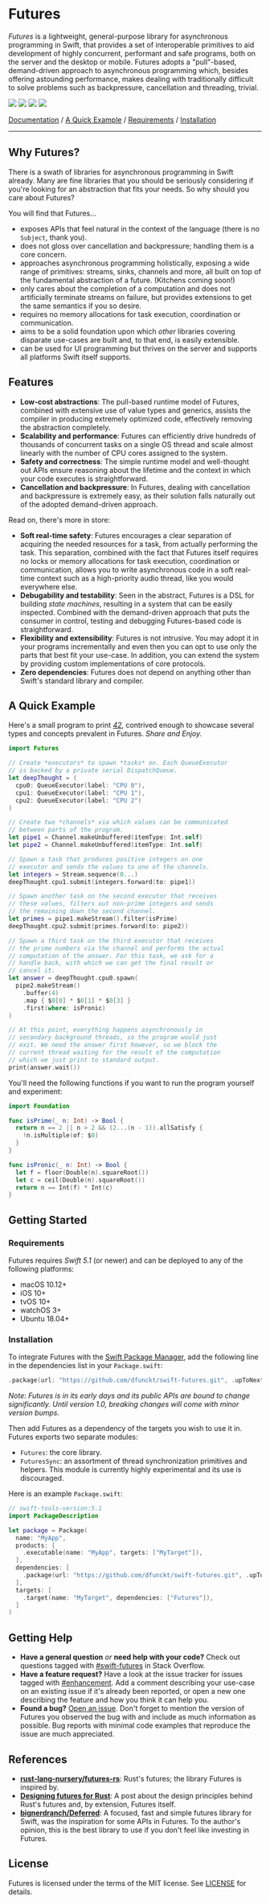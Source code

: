 # Futures

*Futures* is a lightweight, general-purpose library for asynchronous programming
in Swift, that provides a set of interoperable primitives to aid development of
highly concurrent, performant and safe programs, both on the server and the
desktop or mobile. Futures adopts a "pull"-based, demand-driven approach to
asynchronous programming which, besides offering astounding performance, makes
dealing with traditionally difficult to solve problems such as backpressure,
cancellation and threading, trivial.


<p>
<img src="https://img.shields.io/travis/dfunckt/swift-futures/master.svg">
<img src="https://img.shields.io/github/release/dfunckt/swift-futures.svg">
<img src="https://img.shields.io/badge/swift-%3E%3D5.1-orange.svg">
<img src="https://img.shields.io/badge/platform-Linux%20macOS%20iOS%20tvOS%20watchOS-blue.svg">
</p>

[Documentation][docs] / [A Quick Example][example] / [Requirements][reqs] / [Installation][inst]

[docs]: https://dfunckt.github.io/swift-futures/
[example]: #a-quick-example
[reqs]: #requirements
[inst]: #installation

---


## Why Futures?

There is a swath of libraries for asynchronous programming in Swift already.
Many are fine libraries that you should be seriously considering if you're
looking for an abstraction that fits your needs. So why should you care about
Futures?

You will find that Futures...

- exposes APIs that feel natural in the context of the language (there is no
  `Subject`, thank you).
- does not gloss over cancellation and backpressure; handling them is a core
  concern.
- approaches asynchronous programming holistically, exposing a wide range of
  primitives: streams, sinks, channels and more, all built on top of the
  fundamental abstraction of a future. (Kitchens coming soon!)
- only cares about the completion of a computation and does not artificially
  terminate streams on failure, but provides extensions to get the same semantics
  if you so desire.
- requires no memory allocations for task execution, coordination or
  communication.
- aims to be a solid foundation upon which *other* libraries covering
  disparate use-cases are built and, to that end, is easily extensible.
- can be used for UI programming but thrives on the server and supports all
  platforms Swift itself supports.


## Features

- **Low-cost abstractions**: The pull-based runtime model of Futures, combined
  with extensive use of value types and generics, assists the compiler in
  producing extremely optimized code, effectively removing the abstraction
  completely.
- **Scalability and performance**: Futures can efficiently drive hundreds of
  thousands of concurrent tasks on a single OS thread and scale almost linearly
  with the number of CPU cores assigned to the system.
- **Safety and correctness**: The simple runtime model and well-thought out APIs
  ensure reasoning about the lifetime and the context in which your code executes
  is straightforward.
- **Cancellation and backpressure**: In Futures, dealing with cancellation and
  backpressure is extremely easy, as their solution falls naturally out of the
  adopted demand-driven approach.

Read on, there's more in store:

- **Soft real-time safety**: Futures encourages a clear separation of acquiring
  the needed resources for a task, from actually performing the task. This
  separation, combined with the fact that Futures itself requires no locks or
  memory allocations for task execution, coordination or communication, allows
  you to write asynchronous code in a soft real-time context such as a high-priority
  audio thread, like you would everywhere else.
- **Debugability and testability**: Seen in the abstract, Futures is a DSL for
  building *state machines*, resulting in a system that can be easily inspected.
  Combined with the demand-driven approach that puts the consumer in control,
  testing and debugging Futures-based code is straightforward.
- **Flexibility and extensibility**: Futures is not intrusive. You may adopt
  it in your programs incrementally and even then you can opt to use only the
  parts that best fit your use-case. In addition, you can extend the system by
  providing custom implementations of core protocols.
- **Zero dependencies**: Futures does not depend on anything other than
  Swift's standard library and compiler.


## A Quick Example

Here's a small program to print [*42*][ultimate-question], contrived enough to
showcase several types and concepts prevalent in Futures. *Share and Enjoy.*

```swift
import Futures

// Create *executors* to spawn *tasks* on. Each QueueExecutor
// is backed by a private serial DispatchQueue.
let deepThought = (
  cpu0: QueueExecutor(label: "CPU 0"),
  cpu1: QueueExecutor(label: "CPU 1"),
  cpu2: QueueExecutor(label: "CPU 2")
)

// Create two *channels* via which values can be communicated
// between parts of the program.
let pipe1 = Channel.makeUnbuffered(itemType: Int.self)
let pipe2 = Channel.makeUnbuffered(itemType: Int.self)

// Spawn a task that produces positive integers on one
// executor and sends the values to one of the channels.
let integers = Stream.sequence(0...)
deepThought.cpu1.submit(integers.forward(to: pipe1))

// Spawn another task on the second executor that receives
// these values, filters out non-prime integers and sends
// the remaining down the second channel.
let primes = pipe1.makeStream().filter(isPrime)
deepThought.cpu2.submit(primes.forward(to: pipe2))

// Spawn a third task on the third executor that receives
// the prime numbers via the channel and performs the actual
// computation of the answer. For this task, we ask for a
// handle back, with which we can get the final result or
// cancel it.
let answer = deepThought.cpu0.spawn(
  pipe2.makeStream()
    .buffer(4)
    .map { $0[0] * $0[1] * $0[3] }
    .first(where: isPronic)
)

// At this point, everything happens asynchronously in
// secondary background threads, so the program would just
// exit. We need the answer first however, so we block the
// current thread waiting for the result of the computation
// which we just print to standard output.
print(answer.wait())
```

You'll need the following functions if you want to run the program yourself
and experiment:

```swift
import Foundation

func isPrime(_ n: Int) -> Bool {
  return n == 2 || n > 2 && (2...(n - 1)).allSatisfy {
    !n.isMultiple(of: $0)
  }
}

func isPronic(_ n: Int) -> Bool {
  let f = floor(Double(n).squareRoot())
  let c = ceil(Double(n).squareRoot())
  return n == Int(f) * Int(c)
}
```

[ultimate-question]: https://en.wikipedia.org/wiki/Phrases_from_The_Hitchhiker%27s_Guide_to_the_Galaxy#Answer_to_the_Ultimate_Question_of_Life,_the_Universe,_and_Everything_(42)


## Getting Started

### Requirements

Futures requires *Swift 5.1* (or newer) and can be deployed to any of the
following platforms:

- macOS 10.12+
- iOS 10+
- tvOS 10+
- watchOS 3+
- Ubuntu 18.04+

### Installation

To integrate Futures with the [Swift Package Manager][swiftpm], add the
following line in the dependencies list in your `Package.swift`:

```swift
.package(url: "https://github.com/dfunckt/swift-futures.git", .upToNextMinor(from: "0.1.0"))
```

*Note: Futures is in its early days and its public APIs are bound to change
significantly. Until version 1.0, breaking changes will come with minor version
bumps.*

Then add Futures as a dependency of the targets you wish to use it in. Futures
exports two separate modules:

- `Futures`: the core library.
- `FuturesSync`: an assortment of thread synchronization primitives and
  helpers. This module is currently highly experimental and its use is
  discouraged.

Here is an example `Package.swift`:

```swift
// swift-tools-version:5.1
import PackageDescription

let package = Package(
  name: "MyApp",
  products: [
    .executable(name: "MyApp", targets: ["MyTarget"]),
  ],
  dependencies: [
    .package(url: "https://github.com/dfunckt/swift-futures.git", .upToNextMinor(from: "0.1.0")),
  ],
  targets: [
    .target(name: "MyTarget", dependencies: ["Futures"]),
  ]
)
```

[swiftpm]: https://swift.org/package-manager/


## Getting Help

- **Have a general question** *or* **need help with your code?** Check out
  questions tagged with [#swift-futures][so] in Stack Overflow.
- **Have a feature request?** Have a look at the issue tracker for issues
  tagged with [#enhancement][feature-requests]. Add a comment describing your
  use-case on an existing issue if it's already been reported, or open a new
  one describing the feature and how you think it can help you.
- **Found a bug?** [Open an issue][issue-tracker]. Don't forget to mention
  the version of Futures you observed the bug with and include as much information
  as possible. Bug reports with minimal code examples that reproduce the
  issue are much appreciated.

[so]: https://stackoverflow.com/questions/tagged/swift-futures
[issue-tracker]: https://github.com/dfunckt/swift-futures/issues
[feature-requests]: https://github.com/dfunckt/swift-futures/issues?q=label%3Aenhancement+


## References

- **[rust-lang-nursery/futures-rs][futures-rs]**: Rust's futures; the library
  Futures is inspired by.
- **[Designing futures for Rust][futures-design]**: A post about the design
  principles behind Rust's futures and, by extension, Futures itself.
- **[bignerdranch/Deferred][deferred]**: A focused, fast and simple futures
  library for Swift, was the inspiration for some APIs in Futures. To the
  author's opinion, this is the best library to use if you don't feel like
  investing in Futures.

[futures-rs]: https://github.com/rust-lang-nursery/futures-rs
[futures-design]: http://aturon.github.io/tech/2016/09/07/futures-design/
[deferred]: https://github.com/bignerdranch/Deferred


## License

Futures is licensed under the terms of the MIT license. See [LICENSE](LICENSE)
for details.
